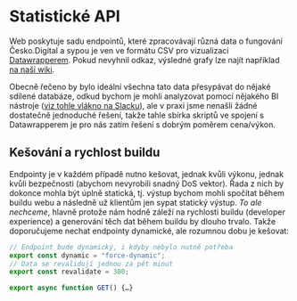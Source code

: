 # Statistické API

Web poskytuje sadu endpointů, které zpracovávají různá data o fungování Česko.Digital a sypou je ven ve formátu CSV pro vizualizaci [Datawrapperem](https://www.datawrapper.de). Pokud nevyhnil odkaz, výsledné grafy lze najít například [na naší wiki](https://cesko-digital.atlassian.net/l/cp/LYWffaN4).

Obecně řečeno by bylo ideální všechna tato data přesypávat do nějaké sdílené databáze, odkud bychom je mohli analyzovat pomocí nějakého BI nástroje ([viz tohle vlákno na Slacku](https://cesko-digital.slack.com/archives/CS7RPPVUL/p1674120322136839)), ale v praxi jsme nenašli žádné dostatečně jednoduché řešení, takže tahle sbírka skriptů ve spojení s Datawrapperem je pro nás zatím řešení s dobrým poměrem cena/výkon.

## Kešování a rychlost buildu

Endpointy je v každém případě nutno kešovat, jednak kvůli výkonu, jednak kvůli bezpečnosti (abychom nevyrobili snadný DoS vektor). Řada z nich by dokonce mohla být úplně statická, tj. výstup bychom mohli spočítat během buildu webu a následně už klientům jen sypat statický výstup. *To ale nechceme*, hlavně protože nám hodně záleží na rychlosti buildu (developer experience) a generování těch dat během buildu by dlouho trvalo. Takže doporučujeme nechat endpointy dynamické, ale rozumnou dobu je kešovat:

```typescript
// Endpoint bude dynamický, i kdyby nebylo nutně potřeba
export const dynamic = "force-dynamic";
// Data se revalidují jednou za pět minut
export const revalidate = 300;

export async function GET() {…}
```